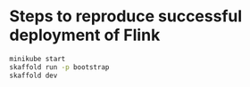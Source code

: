 # Steps to reproduce successful deployment of Flink

```bash
minikube start
skaffold run -p bootstrap
skaffold dev
```

